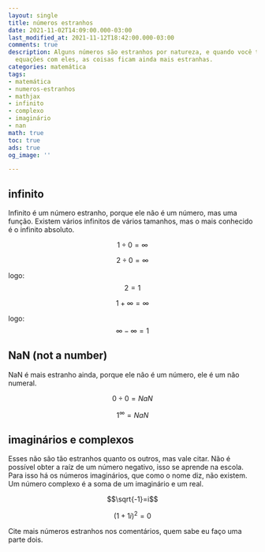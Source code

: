 ```yaml
---
layout: single
title: números estranhos
date: 2021-11-02T14:09:00.000-03:00
last_modified_at: 2021-11-12T18:42:00.000-03:00
comments: true
description: Alguns números são estranhos por natureza, e quando você tenta fazer
  equações com eles, as coisas ficam ainda mais estranhas.
categories: matemática
tags:
- matemática
- numeros-estranhos
- mathjax
- infinito
- complexo
- imaginário
- nan
math: true
toc: true
ads: true
og_image: ''

---
```

## infinito

Infinito é um número estranho, porque ele não é um número, mas uma função. Existem vários infinitos de vários tamanhos, mas o mais conhecido é o infinito absoluto.

$$1\div 0=\infty$$

$$2\div 0=\infty$$

logo: $$2=1$$

$$1+\infty=\infty$$

logo: $$\infty - \infty = 1$$

## NaN (not a number)

NaN é mais estranho ainda, porque ele não é um número, ele é um não numeral.

$$0\div 0=NaN$$

$$1^\infty =NaN$$

## imaginários e complexos

Esses não são tão estranhos quanto os outros, mas vale citar. Não é possível obter a raíz de um número negativo, isso se aprende na escola. Para isso há os números imaginários, que como o nome diz, não existem. Um número complexo é a soma de um imaginário e um real.

$$\sqrt{-1}=i$$

$$(1+1i)^2=0$$

Cite mais números estranhos nos comentários, quem sabe eu faço uma parte dois.